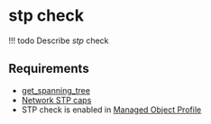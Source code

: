 # stp check

<!-- prettier-ignore -->
!!! todo
    Describe *stp* check

## Requirements

* [get_spanning_tree](../../scripts-reference/get_spanning_tree.md)
* [Network STP caps](../../caps-reference/network/stp.md)
* STP check is enabled in [Managed Object Profile](../../concepts/managed-object-profile/index.md)

